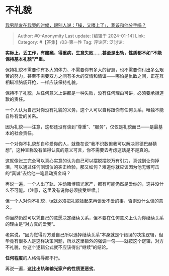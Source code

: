 # 不礼貌
[我男朋友在我哭的时候，跟别人说：「操，又嚎上了」，我该和他分手吗？](https://www.zhihu.com/question/442000479/answer/3362114373)

> Author: #0-Anonymity
> Last update: [编辑于 2024-01-14]
> Link:
> Category: #【答集】/03-第一性 
> Tag:
> 评论区:
> 泛讨论:

**实际上，丢工作，有赌瘾，得重病，生意失败……甚至是出轨，性质都不如“不能保持基本礼貌”严重。**

保持礼貌不需要你有多大的体力、不需要你有多大的智慧，也不需要你付出多么艰苦的努力，甚至不需要双方之间有多大的交情和情谊——哪怕是仇敌之间，正在互相瞄准脑袋开枪，一样应该保持礼貌。

保持不了礼貌，从任何意义上讲都是一种失败，没有任何理由可讲，必须要承担道歉的责任。

一个人认为自己对你没有礼貌的义务，这个人可以自称跟你有任何关系，唯独不能自称有爱的关系。

因为礼貌——注意，这都还没有谈到“尊重”、“服务”，仅仅是礼貌而已——是最基本的社会责任。

一个对你不礼貌却自称爱你的人，就像在说“我不识数但我可以解决哥德巴赫猜想”，这种宣称没有值得认真的意义可言，你不需要去考虑这话是不是真的。

这就像张三完全可以真心实意的认为自己可以摆脱摆脱万有引力，真诚到让你掉泪，可以通过任何测谎仪的突击检验，那又如何？难道你就应该因为他无懈可击的“真诚”去给他一笔启动资金吗？

  

再说一遍，一个人出了轨、冲动赌博赔光家产，都有可能仍然是爱你的，这并没什么不可能。（注意，这里没有说你必须接受继续。）

但一个人对你不礼貌，ta就必须把礼貌捡起来再谈爱不爱的事，否则没什么谈的意义。

你当然仍然可以凭自己的意愿决定继续关系，但不要在任何意义上认为你继续关系的理由是“对方真的爱我”。

老实说，“因为觉得对方爱自己所以选择继续关系”本身就是个错误的决策逻辑，但毕竟有很多人是这样决策问题，所以这里额外的强调一句——就按这个逻辑，对方不礼貌，你这个逻辑公式就不应该得出“继续”的结论。

**任何程度**的人格侮辱都不行。

再说一遍，**这比出轨和输光家产的性质更恶劣**。
